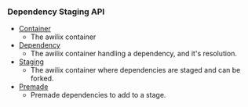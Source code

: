 ### Dependency Staging API

- [Container](container-api.md)
  - The awilix container
- [Dependency](dependency-api.md)
  - The awilix container handling a dependency, and it's resolution.
- [Staging](stage-api.md)
  - The awilix container where dependencies are staged and can be forked.
- [Premade](premade-api.md)
  - Premade dependencies to add to a stage.